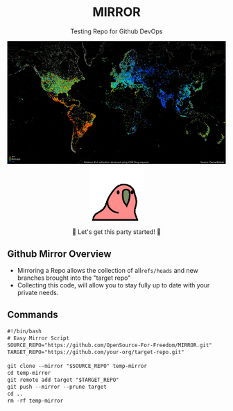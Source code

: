 <div align="center">

# MIRROR  
Testing Repo for Github DevOps  

<img src="./world.GIF" alt="world gif" />

<img src="./party-parrot.gif" alt="Party Parrot" />

🎉 Let's get this party started! 🎉

</div>


## Github Mirror Overview
- Mirroring a Repo allows the collection of all`refs/heads` and new branches brought into the "target repo"
- Collecting this code, will allow you to stay fully up to date with your private needs.

## Commands

```
#!/bin/bash
# Easy Mirror Script
SOURCE_REPO="https://github.com/OpenSource-For-Freedom/MIRROR.git"
TARGET_REPO="https://github.com/your-org/target-repo.git"

git clone --mirror "$SOURCE_REPO" temp-mirror
cd temp-mirror
git remote add target "$TARGET_REPO"
git push --mirror --prune target
cd ..
rm -rf temp-mirror
```
